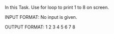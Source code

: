 In this Task. Use for loop to print 1 to 8 on screen.

INPUT FORMAT:
No input is given.

OUTPUT FORMAT:
1
2
3
4
5
6
7
8
